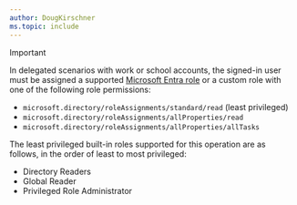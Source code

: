 ```yaml
---
author: DougKirschner
ms.topic: include
---
```


> [!IMPORTANT]
> In delegated scenarios with work or school accounts, the signed-in user must be assigned a supported [Microsoft Entra role](/entra/identity/role-based-access-control/permissions-reference?toc=%2Fgraph%2Ftoc.json) or a custom role with one of the following role permissions:
> - `microsoft.directory/roleAssignments/standard/read` (least privileged)
> - `microsoft.directory/roleAssignments/allProperties/read`
> - `microsoft.directory/roleAssignments/allProperties/allTasks`
> 
> The least privileged built-in roles supported for this operation are as follows, in the order of least to most privileged:
> - Directory Readers
> - Global Reader
> - Privileged Role Administrator
